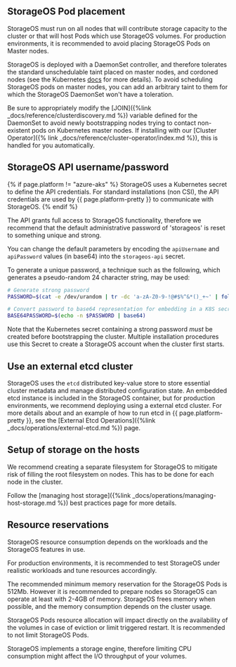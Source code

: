 
## StorageOS Pod placement

StorageOS must run on all nodes that will contribute storage capacity to the
cluster or that will host Pods which use StorageOS volumes. For production
environments, it is recommended to avoid placing StorageOS Pods on Master
nodes.

StorageOS is deployed with a DaemonSet controller, and therefore tolerates the
standard unschedulable taint placed on master nodes, and cordoned nodes (see
the Kubernetes
[docs](https://kubernetes.io/docs/concepts/workloads/controllers/daemonset/)
for more details). To avoid scheduling StorageOS pods on master nodes, you can
add an arbitrary taint to them for which the StorageOS DaemonSet won't have a
toleration.

Be sure to appropriately modify the [JOIN]({%link
_docs/reference/clusterdiscovery.md %}) variable defined for the DaemonSet
to avoid newly bootstrapping nodes trying to contact non-existent pods on
Kubernetes master nodes. If installing with our [Cluster Operator]({% link
_docs/reference/cluster-operator/index.md %}), this is handled for you automatically. 

## StorageOS API username/password

{% if page.platform != "azure-aks" %} StorageOS uses a Kubernetes secret to
define the API credentials. For standard installations (non CSI), the API
credentials are used by {{ page.platform-pretty }} to communicate with
StorageOS.
{% endif %}

The API grants full access to StorageOS functionality, therefore we recommend
that the default administrative password of 'storageos' is reset to something
unique and strong.

You can change the default parameters by encoding the `apiUsername` and
`apiPassword` values (in base64) into the `storageos-api` secret.

To generate a unique password, a technique such as the following, which
generates a pseudo-random 24 character string, may be used:

```bash
# Generate strong password
PASSWORD=$(cat -e /dev/urandom | tr -dc 'a-zA-Z0-9-!@#$%^&*()_+~' | fold -w 24 | head -n 1)

# Convert password to base64 representation for embedding in a K8S secret
BASE64PASSWORD=$(echo -n $PASSWORD | base64)
```

Note that the Kubernetes secret containing a strong password *must* be created
before bootstrapping the cluster. Multiple installation procedures use this
Secret to create a StorageOS account when the cluster first starts.

## Use an external etcd cluster

StorageOS uses the `etcd` distributed key-value store to store essential
cluster metadata and manage distributed configuration state. An embedded etcd
instance is included in the StorageOS container, but for production environments,
we recommend deploying using a external etcd cluster. For more details about
and an example of how to run etcd in {{ page.platform-pretty }}, see the
[External Etcd Operations]({%link _docs/operations/external-etcd.md %})
page.

## Setup of storage on the hosts

We recommend creating a separate filesystem for StorageOS to mitigate
risk of filling the root filesystem on nodes. This has to be done for each node
in the cluster.

Follow the [managing host storage]({%link _docs/operations/managing-host-storage.md
%}) best practices page for more details.

## Resource reservations

StorageOS resource consumption depends on the workloads and the StorageOS
features in use. 

For production environments, it is recommended to test StorageOS under
realistic workloads and tune resources accordingly.

The recommended minimum memory reservation for the StorageOS Pods is 512Mb.
However it is recommended to prepare nodes so StorageOS can operate at least
with 2-4GB of memory. StorageOS frees memory when possible, and the memory
consumption depends on the cluster usage.

StorageOS Pods resource allocation will impact directly on the availability of
the volumes in case of eviction or limit triggered restart. It is recommended
to not limit StorageOS Pods.

StorageOS implements a storage engine, therefore limiting CPU consumption might
affect the I/O throughput of your volumes.

